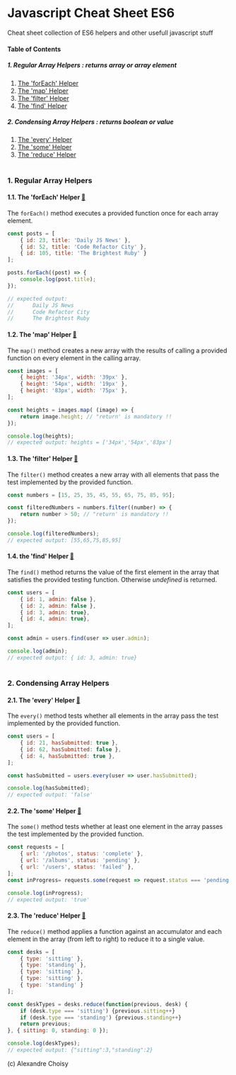 # Javascript Cheat Sheet ES6

Cheat sheet collection of ES6 helpers and other usefull javascript stuff

#### Table of Contents
##### 1. Regular Array Helpers : *returns array or array element*
1.  [The 'forEach' Helper](#forEach)
1. [The 'map' Helper](#map)
1. [The 'filter' Helper](#filter)
1. [The 'find' Helper](#find)

##### 2. Condensing Array Helpers : *returns boolean or value*
1. [The 'every' Helper](#every)
1. [The 'some' Helper](#some)
1. [The 'reduce' Helper](#reduce)
#

### 1. Regular Array Helpers
<a name="forEach"></a>
#### 1.1. The 'forEach' Helper [:link:](https://developer.mozilla.org/en-US/docs/Web/JavaScript/Reference/Global_Objects/Array/forEach)
The ```forEach()``` method executes a provided function once for each array element. 
```javascript
const posts = [
    { id: 23, title: 'Daily JS News' },
    { id: 52, title: 'Code Refactor City' },
    { id: 105, title: 'The Brightest Ruby' }
];

posts.forEach((post) => {
    console.log(post.title);
});

// expected output:
//      Daily JS News
//      Code Refactor City
//      The Brightest Ruby
```

<a name="map"></a>
#### 1.2. The 'map' Helper [:link:](https://developer.mozilla.org/en-US/docs/Web/JavaScript/Reference/Global_Objects/Array/map)
The ```map()``` method creates a new array with the results of calling a provided function on every element in the calling array.
```javascript
const images = [
    { height: '34px', width: '39px' },
    { height: '54px', width: '19px' },
    { height: '83px', width: '75px' },
];

const heights = images.map( (image) => {
    return image.height; // "return' is mandatory !!
});

console.log(heights);
// expected output: heights = ['34px','54px','83px'] 
```

<a name="filter"></a>
#### 1.3. The 'filter' Helper [:link:](https://developer.mozilla.org/en-US/docs/Web/JavaScript/Reference/Global_Objects/Array/filter)
The ```filter()``` method creates a new array with all elements that pass the test implemented by the provided function.

```javascript
const numbers = [15, 25, 35, 45, 55, 65, 75, 85, 95];

const filteredNumbers = numbers.filter((number) => {
    return number > 50; // "return' is mandatory !!
});

console.log(filteredNumbers);
// expected output: [55,65,75,85,95]
```

<a name="find"></a>
#### 1.4. the 'find' Helper [:link:](https://developer.mozilla.org/en-US/docs/Web/JavaScript/Reference/Global_Objects/Array/find)
The ```find()``` method returns the value of the first element in the array that satisfies the provided testing function. Otherwise *undefined* is returned.
```javascript
const users = [
    { id: 1, admin: false },
    { id: 2, admin: false },
    { id: 3, admin: true},
    { id: 4, admin: true},
];

const admin = users.find(user => user.admin);

console.log(admin);
// expected output: { id: 3, admin: true}
```
#
### 2. Condensing Array Helpers
<a name="every"></a>
#### 2.1. The 'every' Helper [:link:](https://developer.mozilla.org/en-US/docs/Web/JavaScript/Reference/Global_Objects/Array/every)
The ```every()``` method tests whether all elements in the array pass the test implemented by the provided function.
```javascript
const users = [
    { id: 21, hasSubmitted: true },
    { id: 62, hasSubmitted: false },
    { id: 4, hasSubmitted: true },
];

const hasSubmitted = users.every(user => user.hasSubmitted);

console.log(hasSubmitted);
// expected output: 'false'
```

<a name="some"></a>
#### 2.2. The 'some' Helper [:link:](https://developer.mozilla.org/en-US/docs/Web/JavaScript/Reference/Global_Objects/Array/some)
The ```some()``` method tests whether at least one element in the array passes the test implemented by the provided function.
```javascript
const requests = [
    { url: '/photos', status: 'complete' },
    { url: '/albums', status: 'pending' },
    { url: '/users', status: 'failed' },
];
const inProgress= requests.some(request => request.status === 'pending');

console.log(inProgress);
// expected output: 'true'
```

<a name="reduce"></a>
#### 2.3. The 'reduce' Helper [:link:](https://developer.mozilla.org/en-US/docs/Web/JavaScript/Reference/Global_Objects/Array/Reduce)
The ```reduce()``` method applies a function against an accumulator and each element in the array (from left to right) to reduce it to a single value.
```javascript
const desks = [
    { type: 'sitting' },
    { type: 'standing' },
    { type: 'sitting' },
    { type: 'sitting' },
    { type: 'standing' }
];

const deskTypes = desks.reduce(function(previous, desk) {
    if (desk.type === 'sitting') {previous.sitting++}
    if (desk.type === 'standing') {previous.standing++}
    return previous;
}, { sitting: 0, standing: 0 });

console.log(deskTypes);
// expected output: {"sitting":3,"standing":2}
```


(c) Alexandre Choisy
